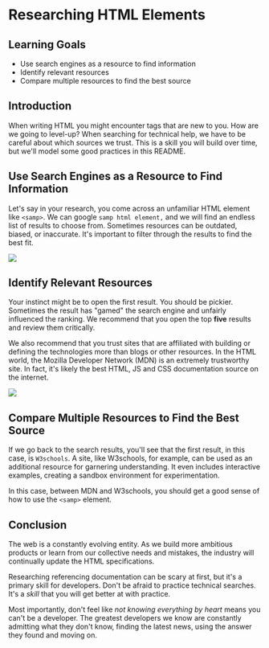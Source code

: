 # Researching HTML Elements

## Learning Goals

- Use search engines as a resource to find information
- Identify relevant resources
- Compare multiple resources to find the best source

## Introduction

When writing HTML you might encounter tags that are new to you.  How are
we going to level-up?  When searching for technical help, we have to be careful
about which sources we trust. This is a skill you will build over time, but
we'll model some good practices in this README.

## Use Search Engines as a Resource to Find Information

Let's say in your research, you come across an unfamiliar HTML element like
`<samp>`. We can google `samp html element,` and we will find an endless list
of results to choose from. Sometimes resources can be outdated, biased, or
inaccurate. It's important to filter through the results to find the best fit.

![](https://curriculum-content.s3.amazonaws.com/web-development/html-element-search.png)

## Identify Relevant Resources

Your instinct might be to open the first result. You should be pickier.
Sometimes the result has "gamed" the search engine and unfairly influenced the ranking.
We recommend that you open the top **five** results and review them critically.

We also recommend that you trust sites that are affiliated with building or
defining the technologies more than blogs or other resources. In the HTML
world, the Mozilla Developer Network (MDN) is an extremely trustworthy site.
In fact, it's likely the best HTML, JS and CSS documentation source on the
internet.

![](https://curriculum-content.s3.amazonaws.com/web-development/samp-mdn-page.png)

## Compare Multiple Resources to Find the Best Source

If we go back to the search results, you'll see that the first result, in this
case, is `W3schools`. A site, like W3schools, for example, can be used as an
additional resource for garnering understanding. It even includes interactive
examples, creating a sandbox environment for experimentation.

In this case, between MDN and W3schools, you should get a good sense of how to
use the `<samp>` element.

## Conclusion

The web is a constantly evolving entity. As we build more ambitious products or
learn from our collective needs and mistakes, the industry will continually
update the HTML specifications.

Researching referencing documentation can be scary at first, but it's a primary
skill for developers. Don't be afraid to practice technical searches. It's a
_skill_ that you will get better at with practice.

Most importantly, don't feel like _not knowing everything by heart_ means you can't
be a developer. The greatest developers we know are constantly admitting what they
don't know, finding the latest news, using the answer they found and moving on.
